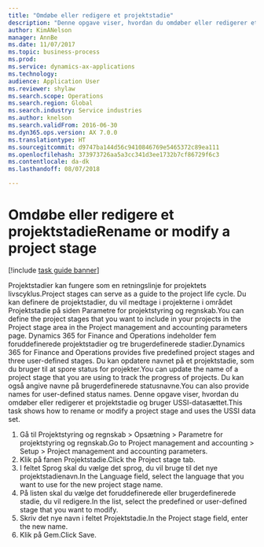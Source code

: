 ```yaml
--- 
title: "Omdøbe eller redigere et projektstadie"
description: "Denne opgave viser, hvordan du omdøber eller redigerer et projektstadie."
author: KimANelson
manager: AnnBe
ms.date: 11/07/2017
ms.topic: business-process
ms.prod: 
ms.service: dynamics-ax-applications
ms.technology: 
audience: Application User
ms.reviewer: shylaw
ms.search.scope: Operations
ms.search.region: Global
ms.search.industry: Service industries
ms.author: knelson
ms.search.validFrom: 2016-06-30
ms.dyn365.ops.version: AX 7.0.0
ms.translationtype: HT
ms.sourcegitcommit: d9747ba144d56c9410846769e5465372c89ea111
ms.openlocfilehash: 373973726aa5a3cc341d3ee1732b7cf86729f6c3
ms.contentlocale: da-dk
ms.lasthandoff: 08/07/2018

---
```

# <a name="rename-or-modify-a-project-stage"></a><span data-ttu-id="8f70a-103">Omdøbe eller redigere et projektstadie</span><span class="sxs-lookup"><span data-stu-id="8f70a-103">Rename or modify a project stage</span></span>

[!include [task guide banner](../../includes/task-guide-banner.md)]

<span data-ttu-id="8f70a-104">Projektstadier kan fungere som en retningslinje for projektets livscyklus.</span><span class="sxs-lookup"><span data-stu-id="8f70a-104">Project stages can serve as a guide to the project life cycle.</span></span> <span data-ttu-id="8f70a-105">Du kan definere de projektstadier, du vil medtage i projekterne i området Projektstadie på siden Parametre for projektstyring og regnskab.</span><span class="sxs-lookup"><span data-stu-id="8f70a-105">You can define the project stages that you want to include in your projects in the Project stage area in the Project management and accounting parameters page.</span></span> <span data-ttu-id="8f70a-106">Dynamics 365 for Finance and Operations indeholder fem foruddefinerede projektstadier og tre brugerdefinerede stadier.</span><span class="sxs-lookup"><span data-stu-id="8f70a-106">Dynamics 365 for Finance and Operations provides five predefined project stages and three user-defined stages.</span></span> <span data-ttu-id="8f70a-107">Du kan opdatere navnet på et projektstadie, som du bruger til at spore status for projekter.</span><span class="sxs-lookup"><span data-stu-id="8f70a-107">You can update the name of a project stage that you are using to track the progress of projects.</span></span> <span data-ttu-id="8f70a-108">Du kan også angive navne på brugerdefinerede statusnavne.</span><span class="sxs-lookup"><span data-stu-id="8f70a-108">You can also provide names for user-defined status names.</span></span> <span data-ttu-id="8f70a-109">Denne opgave viser, hvordan du omdøber eller redigerer et projektstadie og bruger USSI-datasættet.</span><span class="sxs-lookup"><span data-stu-id="8f70a-109">This task shows how to rename or modify a project stage and uses the USSI data set.</span></span>

1. <span data-ttu-id="8f70a-110">Gå til Projektstyring og regnskab > Opsætning > Parametre for projektstyring og regnskab.</span><span class="sxs-lookup"><span data-stu-id="8f70a-110">Go to Project management and accounting > Setup > Project management and accounting parameters.</span></span>
2. <span data-ttu-id="8f70a-111">Klik på fanen Projektstadie.</span><span class="sxs-lookup"><span data-stu-id="8f70a-111">Click the Project stage tab.</span></span>
3. <span data-ttu-id="8f70a-112">I feltet Sprog skal du vælge det sprog, du vil bruge til det nye projektstadienavn.</span><span class="sxs-lookup"><span data-stu-id="8f70a-112">In the Language field, select the language that you want to use for the new project stage name.</span></span>
4. <span data-ttu-id="8f70a-113">På listen skal du vælge det foruddefinerede eller brugerdefinerede stadie, du vil redigere.</span><span class="sxs-lookup"><span data-stu-id="8f70a-113">In the list, select the predefined or user-defined stage that you want to modify.</span></span> 
5. <span data-ttu-id="8f70a-114">Skriv det nye navn i feltet Projektstadie.</span><span class="sxs-lookup"><span data-stu-id="8f70a-114">In the Project stage field, enter the new name.</span></span>
6. <span data-ttu-id="8f70a-115">Klik på Gem.</span><span class="sxs-lookup"><span data-stu-id="8f70a-115">Click Save.</span></span>

